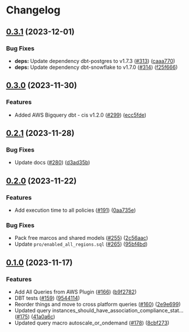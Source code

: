 # Changelog

## [0.3.1](https://github.com/cloudquery/policies-premium/compare/transformation-aws-compliance-free-v0.3.0...transformation-aws-compliance-free-v0.3.1) (2023-12-01)


### Bug Fixes

* **deps:** Update dependency dbt-postgres to v1.7.3 ([#313](https://github.com/cloudquery/policies-premium/issues/313)) ([caaa770](https://github.com/cloudquery/policies-premium/commit/caaa770ed3ea2b4285a2d4af851bb05f1449e9b0))
* **deps:** Update dependency dbt-snowflake to v1.7.0 ([#314](https://github.com/cloudquery/policies-premium/issues/314)) ([f25f666](https://github.com/cloudquery/policies-premium/commit/f25f666163dc65cd7ba1ed067a531b48fff3a729))

## [0.3.0](https://github.com/cloudquery/policies-premium/compare/transformation-aws-compliance-free-v0.2.1...transformation-aws-compliance-free-v0.3.0) (2023-11-30)


### Features

* Added AWS Bigquery dbt - cis v1.2.0 ([#299](https://github.com/cloudquery/policies-premium/issues/299)) ([ecc5fde](https://github.com/cloudquery/policies-premium/commit/ecc5fdec4cac7056ceeee412f303cbfcf695483e))

## [0.2.1](https://github.com/cloudquery/policies-premium/compare/transformation-aws-compliance-free-v0.2.0...transformation-aws-compliance-free-v0.2.1) (2023-11-28)


### Bug Fixes

* Update docs ([#280](https://github.com/cloudquery/policies-premium/issues/280)) ([d3ad35b](https://github.com/cloudquery/policies-premium/commit/d3ad35bc6ac54875e124632194e38b04e490bec9))

## [0.2.0](https://github.com/cloudquery/policies-premium/compare/transformation-aws-compliance-free-v0.1.0...transformation-aws-compliance-free-v0.2.0) (2023-11-22)


### Features

* Add execution time to all policies ([#191](https://github.com/cloudquery/policies-premium/issues/191)) ([0aa735e](https://github.com/cloudquery/policies-premium/commit/0aa735ee397a1f290a1226df378e25d4050289f9))


### Bug Fixes

* Pack free marcos and shared models ([#255](https://github.com/cloudquery/policies-premium/issues/255)) ([2c56aac](https://github.com/cloudquery/policies-premium/commit/2c56aac6e484872f50d0b27b57ff1407da5c5621))
* Update `pro/enabled_all_regions.sql` ([#265](https://github.com/cloudquery/policies-premium/issues/265)) ([95bf4bd](https://github.com/cloudquery/policies-premium/commit/95bf4bdffcd1104343f3a632ee65e40af0b68c41))

## [0.1.0](https://github.com/cloudquery/policies-premium/compare/transformation-aws-compliance-free-v0.0.1...transformation-aws-compliance-free-v0.1.0) (2023-11-17)


### Features

* Add All Queries from AWS Plugin ([#166](https://github.com/cloudquery/policies-premium/issues/166)) ([b9f2782](https://github.com/cloudquery/policies-premium/commit/b9f2782357af336480ab51f5497cd64b6b71a81d))
* DBT tests ([#159](https://github.com/cloudquery/policies-premium/issues/159)) ([9544114](https://github.com/cloudquery/policies-premium/commit/9544114af0cf08fbf6e2c18f32fc609c9b5e0bf3))
* Reorder things and move to cross platform queries ([#160](https://github.com/cloudquery/policies-premium/issues/160)) ([2e9e699](https://github.com/cloudquery/policies-premium/commit/2e9e6995991e12f4e6df7b73e6f7d662b0f56430))
* Updated query instances_should_have_association_compliance_stat… ([#175](https://github.com/cloudquery/policies-premium/issues/175)) ([41a0a6c](https://github.com/cloudquery/policies-premium/commit/41a0a6c1e5bc233f6d0ee8692ea932d67f32bf1d))
* Updated query macro autoscale_or_ondemand ([#178](https://github.com/cloudquery/policies-premium/issues/178)) ([8cbf273](https://github.com/cloudquery/policies-premium/commit/8cbf2730b4fd05f6fb69aa26855fa560955818a6))
